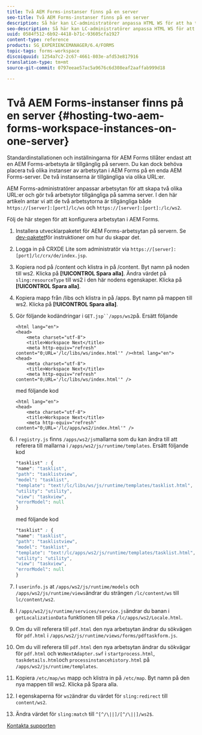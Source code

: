 ```yaml
---
title: Två AEM Forms-instanser finns på en server
seo-title: Två AEM Forms-instanser finns på en server
description: Så här kan LC-administratörer anpassa HTML WS för att ha två instanser på en enda server som kan nås via olika URL:er.
seo-description: Så här kan LC-administratörer anpassa HTML WS för att ha två instanser på en enda server som kan nås via olika URL:er.
uuid: 0584f512-6b92-4418-b71c-93605cfa1927
content-type: reference
products: SG_EXPERIENCEMANAGER/6.4/FORMS
topic-tags: forms-workspace
discoiquuid: 1254a7c2-2c67-4661-803e-afd53e817916
translation-type: tm+mt
source-git-commit: 0797eeae57ac5a9676c6d308eaf2aaffab999d18

---
```



# Två AEM Forms-instanser finns på en server {#hosting-two-aem-forms-workspace-instances-on-one-server}

Standardinstallationen och inställningarna för AEM Forms tillåter endast att en AEM Forms-arbetsyta är tillgänglig på servern. Du kan dock behöva placera två olika instanser av arbetsytan i AEM Forms på en enda AEM Forms-server. De två instanserna är tillgängliga via olika URL:er.

AEM Forms-administratörer anpassar arbetsytan för att skapa två olika URL:er och gör två arbetsytor tillgängliga på samma server. I den här artikeln antar vi att de två arbetsytorna är tillgängliga både `https://[server]:[port]/lc/ws` och `https://[server]:[port]:/lc/ws2`.

Följ de här stegen för att konfigurera arbetsytan i AEM Forms.

1. Installera utvecklarpaketet för AEM Forms-arbetsytan på servern. Se [dev-paketet](/help/forms/using/introduction-customizing-html-workspace.md#p-crx-package-p)för instruktioner om hur du skapar det.
1. Logga in på CRXDE Lite som administratör via `https://[server]:[port]/lc/crx/de/index.jsp`.
1. Kopiera nod på /content och klistra in på /content. Byt namn på noden till ws2. Klicka på **[!UICONTROL Spara alla]**. Ändra värdet på `sling:resourceType` till ws2 i den här nodens egenskaper. Klicka på **[!UICONTROL Spara alla]**.

1. Kopiera mapp från /libs och klistra in på /apps. Byt namn på mappen till ws2. Klicka på **[!UICONTROL Spara alla]**.
1. Gör följande kodändringar i `GET.jsp``/apps/ws2`på. Ersätt följande

   ```
   <html lang="en">
   <head>
       <meta charset="utf-8">
       <title>Workspace Next</title>
       <meta http-equiv="refresh" content="0;URL='/lc/libs/ws/index.html'" /><html lang="en">
   <head>
       <meta charset="utf-8">
       <title>Workspace Next</title>
       <meta http-equiv="refresh" content="0;URL='/lc/libs/ws/index.html'" />
   ```

   med följande kod

   ```
   <html lang="en">
   <head>
       <meta charset="utf-8">
       <title>Workspace Next</title>
       <meta http-equiv="refresh" content="0;URL='/lc/apps/ws2/index.html'" />
   ```

1. I `registry.js` finns `/apps/ws2/js`mallarna som du kan ändra till att referera till mallarna i `/apps/ws2/js/runtime/templates`. Ersätt följande kod

   ```css
   "tasklist" : {
   "name": "tasklist",
   "path": "tasklistview",
   "model": "tasklist",
   "template": "text!/lc/libs/ws/js/runtime/templates/tasklist.html",
   "utility": "utility",
   "view": "taskview",
   "errorModel": null
   }
   ```

   med följande kod

   ```css
   "tasklist" : {
   "name": "tasklist",
   "path": "tasklistview",
   "model": "tasklist",
   "template": "text!/lc/apps/ws2/js/runtime/templates/tasklist.html",
   "utility": "utility",
   "view": "taskview",
   "errorModel": null
   }
   ```

1. I `userinfo.js` at `/apps/ws2/js/runtime/models` och `/apps/ws2/js/runtime/views`ändrar du strängen `/lc/content/ws` till `lc/content/ws2`.

1. I `/apps/ws2/js/runtime/services/service.js`ändrar du banan i `getLocalizationData` funktionen till peka `/lc/apps/ws2/Locale.html`.

1. Om du vill referera till `pdf.html` den nya arbetsytan ändrar du sökvägen för `pdf.html` i `/apps/ws2/js/runtime/views/forms/pdftaskform.js`.

1. Om du vill referera till `pdf.html` den nya arbetsytan ändrar du sökvägar för `pdf.html` och `WsNextAdapter.swf` i `startprocess.html`, `taskdetails.html`och `processinstancehistory.html` på `/apps/ws2/js/runtime/templates`.

1. Kopiera `/etc/map/ws` mapp och klistra in på `/etc/map`. Byt namn på den nya mappen till ws2. Klicka på Spara alla.

1. I egenskaperna för `ws2`ändrar du värdet för `sling:redirect` till `content/ws2`.

1. Ändra värdet för `sling:match` till `^[^/\||]/[^/\||]/ws2$`.

[Kontakta supporten](https://www.adobe.com/account/sign-in.supportportal.html)
